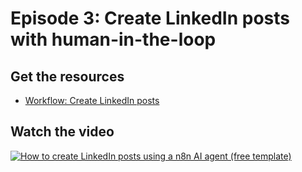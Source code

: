 # Episode 3: Create LinkedIn posts with human-in-the-loop

## Get the resources

- [Workflow: Create LinkedIn posts](Create_a_LinkedIn_post__with_approval.json)

## Watch the video

[![How to create LinkedIn posts using a n8n AI agent (free template)](https://img.youtube.com/vi/o_oSYl6gSO8/0.jpg)](https://www.youtube.com/watch?v=o_oSYl6gSO8)
